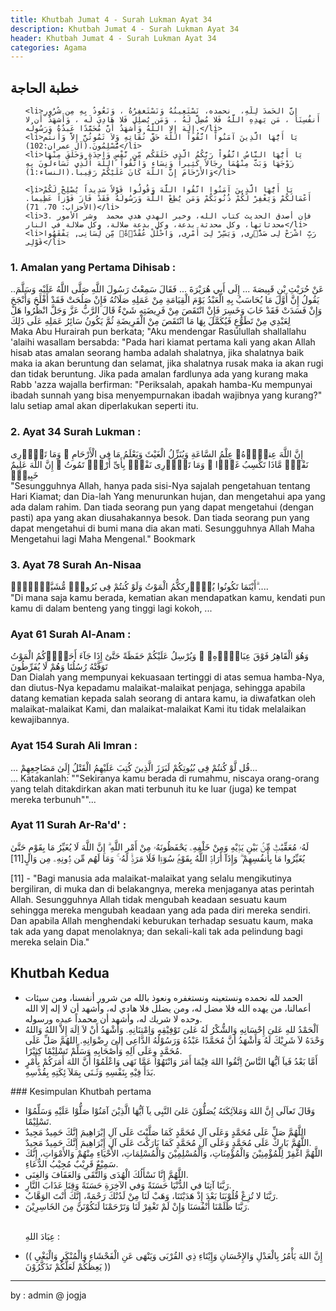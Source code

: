 ```yaml
---
title: Khutbah Jumat 4 - Surah Lukman Ayat 34
description: Khutbah Jumat 4 - Surah Lukman Ayat 34
header: Khutbah Jumat 4 - Surah Lukman Ayat 34
categories: Agama
---
```

<!--Waktu dan Tempat : Jumat Januari 31 2020, Loleo -->
<div class="rr">
<h2>
خطبة الحاجة
</h2>
</div>
<div class="arx">
<ul>
	
	<li>إِنَّ الحَمدَ لِلَّهِ،  نحمده، نَسْتَعِينُهُ وَنَسْتَغفِرُهُ ، وَنَعُوذُ بِهِ مِن شُرُورِ أَنفُسِنَا ، مَن يَهدِهِ اللَّهُ فَلا مُضِلَّ لَهُ ، وَمَن يُضلِل فَلا هَادِيَ لَه ، وَأَشهَدُ أَن لا إِلَهَ إِلا اللَّهُ وَأَشهَدُ أَنَّ مُحَمَّدًا عَبدُهُ وَرَسُولُه.</li>
	<li>يَا أَيُّهَا الَّذِينَ آمَنُواْ اتَّقُواْ اللّهَ حَقَّ تُقَاتِهِ وَلاَ تَمُوتُنَّ إِلاَّ وَأَنتُم مُّسْلِمُونَ.(آل عمران:102)</li>
	<li>يَا أَيُّهَا النَّاسُ اتَّقُواْ رَبَّكُمُ الَّذِي خَلَقَكُم مِّن نَّفْسٍ وَاحِدَةٍ وَخَلَقَ مِنْهَا زَوْجَهَا وَبَثَّ مِنْهُمَا رِجَالاً كَثِيراً وَنِسَاء وَاتَّقُواْ اللّهَ الَّذِي تَسَاءلُونَ بِهِ وَالأَرْحَامَ إِنَّ اللّهَ كَانَ عَلَيْكُمْ رَقِيباً.(النساء:1)</li>
	
	<li>يَا أَيُّهَا الَّذِينَ آمَنُوا اتَّقُوا اللَّهَ وَقُولُوا قَوْلاً سَدِيداً يُصْلِحْ لَكُمْ أَعْمَالَكُمْ وَيَغْفِرْ لَكُمْ ذُنُوبَكُمْ وَمَن يُطِعْ اللَّهَ وَرَسُولَهُ فَقَدْ فَازَ فَوْزاً عَظِيماً.(الأحزاب: 70، 71)</li>
	<li>3. فإن أصدق الحديث كتاب الله، وخير الهدي هدي محمد ‮ ‬وشر‮ ‬الأمور‮ ‬محدثاتها،‮ ‬وكل‮ ‬محدثة‮ ‬بدعة،‮ ‬وكل‮ ‬بدعة‮ ‬ضلالة،‮ ‬وكل‮ ‬ضلالة‮ ‬في‮ ‬النار</li>
	<li>رَبِّ اشْرَحْ لِى صَدًْۭرِى, وَيَسِّرْ لِىٓ أَمْرِى, وَاحْلُلْ عُقْدًَۭةًۭ مِّن لِّسَانِى, يَفْقَهُوا قَوْلِى</li>
</ul>

</div>


### 1. Amalan yang Pertama Dihisab :
<div class="ar">
..عَنْ حُرَيْثِ بْنِ قَبِيصَةَ ... إِلَى أَبِي هُرَيْرَةَ ...  فَقَالَ سَمِعْتُ رَسُولَ اللَّهِ صَلَّى اللَّهُ عَلَيْهِ وَسَلَّمَ يَقُولُ إِنَّ أَوَّلَ مَا يُحَاسَبُ بِهِ الْعَبْدُ يَوْمَ الْقِيَامَةِ مِنْ عَمَلِهِ صَلَاتُهُ فَإِنْ صَلُحَتْ فَقَدْ أَفْلَحَ وَأَنْجَحَ وَإِنْ فَسَدَتْ فَقَدْ خَابَ وَخَسِرَ فَإِنْ انْتَقَصَ مِنْ فَرِيضَتِهِ شَيْءٌ قَالَ الرَّبُّ عَزَّ وَجَلَّ انْظُرُوا هَلْ لِعَبْدِي مِنْ تَطَوُّعٍ فَيُكَمَّلَ بِهَا مَا انْتَقَصَ مِنْ الْفَرِيضَةِ ثُمَّ يَكُونُ سَائِرُ عَمَلِهِ عَلَى ذَلِكَ 

</div>
<div class="id">
Maka Abu Hurairah pun berkata; "Aku mendengar Rasulullah shallallahu 'alaihi wasallam bersabda: "Pada hari kiamat pertama kali yang akan Allah hisab atas amalan seorang hamba adalah shalatnya, jika shalatnya baik maka ia akan beruntung dan selamat, jika shalatnya rusak maka ia akan rugi dan tidak beruntung. Jika pada amalan fardlunya ada yang kurang maka Rabb 'azza wajalla berfirman: "Periksalah, apakah hamba-Ku mempunyai ibadah sunnah yang bisa menyempurnakan ibadah wajibnya yang kurang?" lalu setiap amal akan diperlakukan seperti itu. 
</div>

### 2. Ayat 34 Surah Lukman : 
<div class="ar">
إِنَّ اللَّهَ عِندًَۭهُۥ عِلْمُ السَّاعَةِ وَيُنَزِّلُ الْغَيْثَ وَيَعْلَمُ مَا فِى الْأَرْحَامِ ۖ وَمَا تَدًْۭرِى نَفْسٌۭ مَّاذَا تَكْسِبُ غَدًۭا ۖ وَمَا تَدًْۭرِى نَفْسٌۢ بِأَىِّ أَرْضٍۢ تَمُوتُ ۚ إِنَّ اللَّهَ عَلِيمٌ خَبِيرٌۢ

</div>
<div class="id">
"Sesungguhnya Allah, hanya pada sisi-Nya sajalah pengetahuan tentang Hari Kiamat; dan Dia-lah Yang menurunkan hujan, dan mengetahui apa yang ada dalam rahim. Dan tiada seorang pun yang dapat mengetahui (dengan pasti) apa yang akan diusahakannya besok. Dan tiada seorang pun yang dapat mengetahui di bumi mana dia akan mati. Sesungguhnya Allah Maha Mengetahui lagi Maha Mengenal."
Bookmark
</div>

### 3. Ayat 78 Surah An-Nisaa 	
<div class="ar">
أَيْنَمَا تَكُونُوا يُدًْۭرِككُّمُ الْمَوْتُ وَلَوْ كُنتُمْ فِى بُرُوجٍۢ مُّشَيَّدًَۭةٍۢ ۗ....
</div>
<div class="id">
"Di mana saja kamu berada, kematian akan mendapatkan kamu, kendati pun kamu di dalam benteng yang tinggi lagi kokoh, ...
</div>

### Ayat 61 Surah Al-Anam : 
<div class="ar">	 	
وَهُوَ الْقَاهِرُ فَوْقَ عِبَادًِۭهِۦ ۖ وَيُرْسِلُ عَلَيْكُمْ حَفَظَةً حَتَّىٰٓ إِذَا جَآءَ أَحَدًَۭكُمُ الْمَوْتُ تَوَفَّتْهُ رُسُلُنَا وَهُمْ لَا يُفَرِّطُونَ
</div>
<div class="id">
Dan Dialah yang mempunyai kekuasaan tertinggi di atas semua hamba-Nya, dan diutus-Nya kepadamu malaikat-malaikat penjaga, sehingga apabila datang kematian kepada salah seorang di antara kamu, ia diwafatkan oleh malaikat-malaikat Kami, dan malaikat-malaikat Kami itu tidak melalaikan kewajibannya. 
</div>


### Ayat 154 Surah Ali Imran :
<div class="ar">
... قُل لَّوْ كُنتُمْ فِى بُيُوتِكُمْ لَبَرَزَ الَّذِينَ كُتِبَ عَلَيْهِمُ الْقَتْلُ إِلَىٰ مَضَاجِعِهِمْ...
</div>
<div class="id">
... Katakanlah: ""Sekiranya kamu berada di rumahmu, niscaya orang-orang yang telah ditakdirkan akan mati terbunuh itu ke luar (juga) ke tempat mereka terbunuh""...
</div>



### Ayat 11 Surah Ar-Ra'd' :
<div class="ar">


 لَهُۥ مُعَقِّبَٰتٌۭ مِّنۢ بَيْنِ يَدًَۭيْهِ وَمِنْ خَلْفِهِۦ يَحْفَظُونَهُۥ مِنْ أَمْرِ اللَّهِ ۗ إِنَّ اللَّهَ لَا يُغَيِّرُ مَا بِقَوْمٍ حَتَّىٰ يُغَيِّرُوا مَا بِأَنفُسِهِمْ ۗ وَإِذَآ أَرَادًَۭ اللَّهُ بِقَوْمٍۢ سُوٓءًۭا فَلَا مَرَدًَّۭ لَهُۥ ۚ وَمَا لَهُم مِّن دًُۭونِهِۦ مِن وَالٍ[11]

</div>
<div class="id">

[11] - "Bagi manusia ada malaikat-malaikat yang selalu mengikutinya bergiliran, di muka dan di belakangnya, mereka menjaganya atas perintah Allah. Sesungguhnya Allah tidak mengubah keadaan sesuatu kaum sehingga mereka mengubah keadaan yang ada pada diri mereka sendiri. Dan apabila Allah menghendaki keburukan terhadap sesuatu kaum, maka tak ada yang dapat menolaknya; dan sekali-kali tak ada pelindung bagi mereka selain Dia." 

</div>

<!--### Ayat 154 Surah Ali Imran :-->
<!--<div class="ar">-->

<!--</div>-->
<!--<div class="id">-->

<!--</div>-->


## Khutbah Kedua
<div class="ar"> 
<ul>
	<li>الحمد لله نحمده ونستعينه ونستغفره ونعوذ بالله من شرور أنفسنا، ومن سيئات أعمالنا، من يهده الله فلا مضل له، ومن يضلل فلا هادي له، وأشهد أن لا إله إلا الله وحده لا شريك له، وأشهد أن محمداً عبده ورسوله. </li>
<li>اَلْحَمْدُ للهِ عَلىَ إِحْسَانِهِ وَالشُّكْرُ لَهُ عَلىَ تَوْفِيْقِهِ وَاِمْتِنَانِهِ. وَأَشْهَدُ أَنْ لاَ اِلَهَ إِلاَّ اللهُ وَاللهُ وَحْدَهُ لاَ شَرِيْكَ لَهُ وَأَشْهَدُ أنَّ مُحَمَّدًا عَبْدُهُ وَرَسُوْلُهُ الدَّاعِى إلىَ رِضْوَانِهِ. اللهُمَّ صَلِّ عَلَى مُحَمَّدٍ وِعَلَى اَلِهِ وَأَصْحَابِهِ وَسَلِّمْ تَسْلِيْمًا كِثيْرًا.</li>
<li>أَمَّا بَعْدُ فَياَ اَيُّهَا النَّاسُ اِتَّقُوا اللهَ فِيْمَا أَمَرَ وَانْتَهُوْا عَمَّا نَهَى وَاعْلَمُوْا أَنَّ اللهَ أَمَرَكُمْ بِأَمْرٍ بَدَأَ فِيْهِ بِنَفْسِهِ وَثَـنَى بِمَلآ ئِكَتِهِ بِقُدْسِهِ.</li>
</ul>
</div>
### Kesimpulan Khutbah pertama 
<div class="ar"> 
<ul>

<li>وَقَالَ تَعاَلَى إِنَّ اللهَ وَمَلآئِكَتَهُ يُصَلُّوْنَ عَلىَ النَّبِى يآ اَيُّهَا الَّذِيْنَ آمَنُوْا صَلُّوْا عَلَيْهِ وَسَلِّمُوْا تَسْلِيْمًا.</li>
<li>اللَّهُمَّ صَلِّ عَلَى مُحَمَّدٍ وَعَلَى آلِ مُحَمَّدٍ كَمَا صَلَّيْتَ عَلَى آلِ إِبْرَاهِيمَ إِنَّكَ حَمِيدٌ مَجِيدٌ اللَّهُمَّ بَارِكْ عَلَى مُحَمَّدٍ وَعَلَى آلِ مُحَمَّدٍ كَمَا بَارَكْتَ عَلَى آلِ إِبْرَاهِيمَ إِنَّكَ حَمِيدٌ مَجِيدٌ.</li>

<li>اللَّهُمَّ اغْفِرْ لِلْمُؤْمِنِيْنَ وَالْمُؤْمِنَاتِ، وَالْمُسْلِمِيْنَ وَالْمُسْلِمَاتِ، الأَحْيَاءِ مِنْهُمْ وَالأَمْوَاتِ، إِنَّكَ سَمِيْعٌ قَرِيْبٌ مُجِيْبُ الدُّعَاءِ.</li>

<li>اللَّهُمَّ إِنَّا نَسْأَلُكَ الْهُدَى وَالتُّقَى وَالعَفَافَ وَالغِنَى.</li>
<li>رَبَّنَا آتِنَا في الدُّنْيَا حَسَنَةً وَفي الآخِرَةِ حَسَنَةً وَقِنَا عَذَابَ النَّارِ.</li>
<li>رَبَّنَا لا تُزِغْ قُلُوْبَنَا بَعْدَ إِذْ هَدَيْتَنَا، وَهَبْ لَنَا مِنْ لَدُنْكَ رَحْمَةً، إِنَّكَ أَنْتَ الوَهَّابُ.</li>
<li>رَبَّنَا ظَلَمْنَا أَنْفُسَنَا وَإِنْ لَمْ تَغْفِرْ لَنَا وَتَرْحَمْنَا لَنَكُوْنَنَّ مِنَ الخَاسِرِيْنَ.</li>
<br />

 عِبَادَ اللهِ :
<br />
<li>(( إِنَّ اللهَ يَأْمُرُ بِالْعَدْلِ وَالإِحْسَانِ وَإِيْتَاءِ ذِي القُرْبَى وَيَنْهَى عَنِ الْفَحْشَاءِ وَالْمُنْكَرِ وَالْبَغْيِ يَعِظُكُمْ لَعَلَّكُمْ تَذَكَّرُوْنَ ))</li>

</ul>
</div>


----
by : admin @ jogja


<!--

- [](){:target="_blank"}
- [](){:target="_blank"}
- [](){:target="_blank"}
- [](){:target="_blank"}

<a href="" target="_blank" class="ll"> </a>
<a href="" target="_blank" class="ll"> </a>

<div class="ar">
<ul>
<li></li>
<li></li>
<li></li>
</ul>
</div>
-->



